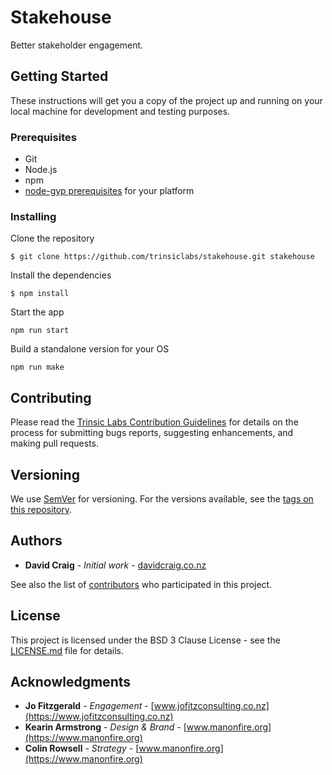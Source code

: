# Stakehouse

Better stakeholder engagement.

## Getting Started

These instructions will get you a copy of the project up and running on your
local machine for development and testing purposes.

### Prerequisites

* Git
* Node.js
* npm
* [node-gyp prerequisites](https://github.com/nodejs/node-gyp#installation) for your platform

### Installing

Clone the repository

```
$ git clone https://github.com/trinsiclabs/stakehouse.git stakehouse
```

Install the dependencies

```
$ npm install
```

Start the app

```
npm run start
```

Build a standalone version for your OS

```
npm run make
```

## Contributing

Please read the
[Trinsic Labs Contribution Guidelines](https://github.com/trinsiclabs/.github/blob/master/CONTRIBUTING.md)
for details on the process for submitting bugs reports, suggesting
enhancements, and making pull requests.

## Versioning

We use [SemVer](http://semver.org/) for versioning. For the versions available,
see the
[tags on this repository](https://github.com/trinsiclabs/stakehouse/tags). 

## Authors

* **David Craig** - *Initial work* - [davidcraig.co.nz](https://davidcraig.co.nz)

See also the list of
[contributors](https://github.com/trinsiclabs/stakehouse/contributors)
who participated in this project.

## License

This project is licensed under the BSD 3 Clause License - see the
[LICENSE.md](LICENSE.md) file for details.

## Acknowledgments

* **Jo Fitzgerald** - *Engagement* - [www.jofitzconsulting.co.nz](https://www.jofitzconsulting.co.nz)
* **Kearin Armstrong** - *Design & Brand* - [www.manonfire.org](https://www.manonfire.org)
* **Colin Rowsell** - *Strategy* - [www.manonfire.org](https://www.manonfire.org)
